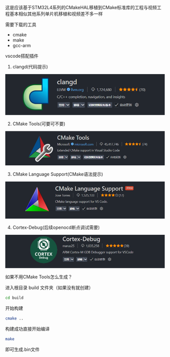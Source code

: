 这是应该基于STM32L4系列的CMakeHAL移植到CMake标准库的工程与视频工程基本相似其他系列单片机移植和视频差不多一样

需要下载的工具

- cmake
- make
- gcc-arm

vscode搭配插件

1. clangd(代码提示)

![1743855660820](image/README/1743855660820.png)

2. CMake Tools(可要可不要)

![1743855702350](image/README/1743855702350.png)

3. CMake Language Support(CMake语法提示)

![1743855755314](image/README/1743855755314.png)

4. Cortex-Debug(后续openocd断点调试需要)

![1743855805006](image/README/1743855805006.png)

如果不用CMake Tools怎么生成？

进入根目录 build 文件夹（如果没有就创建）

```bash
cd build
```

开始构建

```bash
cmake ..
```

构建成功直接开始编译

```bash
make
```

即可生成.bin文件
